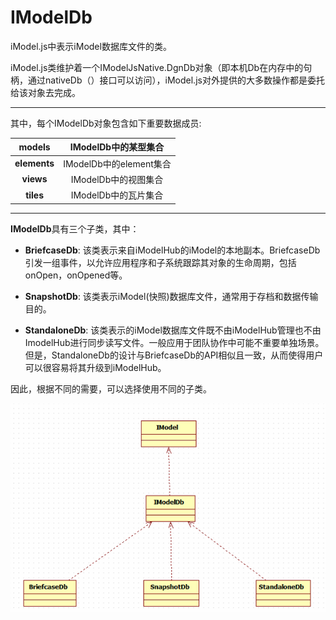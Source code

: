 # **IModelDb**

iModel.js中表示iModel数据库文件的类。

iModel.js类维护着一个IModelJsNative.DgnDb对象（即本机Db在内存中的句柄，通过nativeDb（）接口可以访问），iModel.js对外提供的大多数操作都是委托给该对象去完成。

---

其中，每个IModelDb对象包含如下重要数据成员:

| models | IModelDb中的某型集合 |
| :---: | :---: |
| **elements** | IModelDb中的element集合 |
| **views** | IModelDb中的视图集合 |
| **tiles** | IModelDb中的瓦片集合 |

---

**IModelDb**具有三个子类，其中：

* **BriefcaseDb**: 该类表示来自iModelHub的iModel的本地副本。BriefcaseDb引发一组事件，以允许应用程序和子系统跟踪其对象的生命周期，包括onOpen，onOpened等。

* **SnapshotDb**: 该类表示iModel\(快照\)数据库文件，通常用于存档和数据传输目的。

* **StandaloneDb**: 该类表示的iModel数据库文件既不由iModelHub管理也不由ImodelHub进行同步读写文件。一般应用于团队协作中可能不重要单独场景。但是，StandaloneDb的设计与BriefcaseDb的API相似且一致，从而使得用户可以很容易将其升级到iModelHub。

因此，根据不同的需要，可以选择使用不同的子类。

![](/assets/imodeldb.png)





